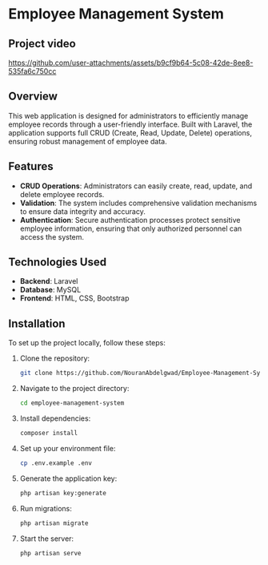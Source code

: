 # Employee Management System

## Project video

https://github.com/user-attachments/assets/b9cf9b64-5c08-42de-8ee8-535fa6c750cc

## Overview
This web application is designed for administrators to efficiently manage employee records through a user-friendly interface. Built with Laravel, the application supports full CRUD (Create, Read, Update, Delete) operations, ensuring robust management of employee data.

## Features
- **CRUD Operations**: Administrators can easily create, read, update, and delete employee records.
- **Validation**: The system includes comprehensive validation mechanisms to ensure data integrity and accuracy.
- **Authentication**: Secure authentication processes protect sensitive employee information, ensuring that only authorized personnel can access the system.

## Technologies Used
- **Backend**: Laravel
- **Database**: MySQL
- **Frontend**: HTML, CSS, Bootstrap

## Installation
To set up the project locally, follow these steps:

1. Clone the repository:
    ```bash
   git clone https://github.com/NouranAbdelgwad/Employee-Management-System
2. Navigate to the project directory:
    ```bash
    cd employee-management-system
3. Install dependencies:
    ```bash
    composer install
4. Set up your environment file:
    ```bash
    cp .env.example .env
5. Generate the application key:
    ```bash
    php artisan key:generate
5. Run migrations:
    ```bash
    php artisan migrate
6. Start the server:
    ```bash
    php artisan serve

